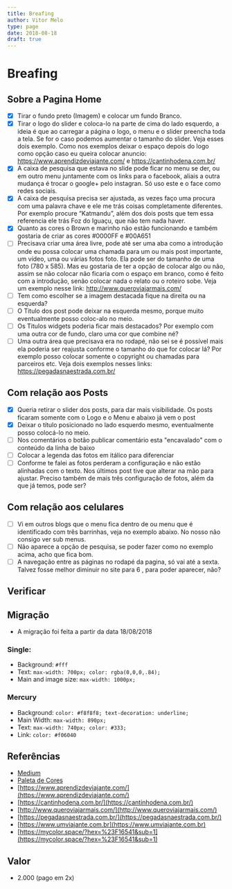```yaml
---
title: Breafing
author: Vitor Melo
type: page
date: 2018-08-18
draft: true
---
```


# Breafing

## Sobre a Pagina Home

- [x] Tirar o fundo preto (Imagem) e colocar um fundo Branco.  
- [x] Tirar o logo do slider e coloca-lo na parte de cima do lado esquerdo, a ideia é que ao carregar a página o logo, o menu e o slider preencha toda a tela. Se for o caso podemos aumentar o tamanho do slider. Veja esses dois exemplo. Como nos exemplos deixar o espaço depois do logo como opção caso eu queira colocar anuncio: https://www.aprendizdeviajante.com/ e https://cantinhodena.com.br/
- [x] A caixa de pesquisa  que estava no slide pode ficar no menu se der, ou em outro menu juntamente com os links para o facebook, aliais a outra mudança é trocar o google+ pelo instagran. Só uso este e o face como redes sociais.
- [x] A caixa de pesquisa precisa ser ajustada, as vezes faço uma procura com uma palavra chave e ele me trás coisas completamente diferentes. Por exemplo procure “Katmandu”, além dos dois posts que tem essa referencia ele trás  Foz do Iguaçu, que não tem nada haver.
- [x] Quanto as cores o Brown e marinho não estão funcionando e também gostaria de criar as cores #0000FF e #00A651
- [ ] Precisava criar uma área livre, pode até ser uma aba como a introdução onde eu possa colocar uma chamada para um ou mais post  importante, um vídeo, uma ou várias fotos foto. Ela pode ser do tamanho de uma foto (780 x 585). Mas  eu gostaria de ter a opção de colocar algo ou não, assim se não colocar não ficaria com o espaço em branco, como é feito com a introdução, senão colocar nada o relato ou o roteiro sobe. Veja um exemplo nesse link: http://www.queroviajarmais.com/
- [ ] Tem como escolher se a imagem destacada fique na direita ou na esquerda?
- [ ] O Titulo dos post pode deixar na esquerda mesmo, porque muito eventualmente posso coloc-alo no meio.
- [ ] Os Titulos widgets poderia ficar mais destacados? Por exemplo com uma outra cor de fundo, claro uma cor que combine né? 
- [ ] Uma outra área que precisava era no rodapé, não sei se é possível mais ela poderia ser reajusta conforme o tamanho do que for colocar lá? Por exemplo posso colocar somente o copyright ou  chamadas para parceiros etc. Veja dois exemplos nesses links: https://pegadasnaestrada.com.br/ 

## Com relação aos Posts

- [x] Queria retirar o slider dos posts, para dar mais visibilidade. Os posts ficaram somente com o Logo e o Menu e abaixo já vem o post
- [x] Deixar o título posicionado no lado esquerdo mesmo, eventualmente posso colocá-lo no meio.
- [ ] Nos comentários o botão publicar comentário esta "encavalado" com o conteúdo da linha de baixo
- [ ] Colocar a legenda das fotos em itálico para diferenciar
- [ ] Conforme te falei as fotos perderam a configuração e não estão alinhadas com o texto. Nos últimos post tive que alterar na mão para ajustar. Preciso também de mais três configuração de fotos, além da que já temos, pode ser?

## Com relação aos celulares

- [ ] Vi em outros blogs que o menu fica dentro de ou menu que é identificado com três barrinhas, veja no exemplo abaixo. No nosso não consigo ver sub menus.
- [ ] Não aparece a opção de pesquisa, se poder fazer como no exemplo acima, acho que fica bom.
- [ ] A navegação entre as páginas no rodapé da pagina, só vai até a  sexta. Talvez fosse melhor diminuir no site para 6 , para poder aparecer, não?

## Verificar

## Migração

- A migração foi feita a partir da data 18/08/2018

### Single:
- Background: `#fff`
- Text: `max-width: 700px; color: rgba(0,0,0,.84);`
- Main and image size: `max-width: 1000px;`

### Mercury
- Background: `color: #f8f8f8; text-decoration: underline;`
- Main Width: `max-width: 890px;`
- Text: `max-width: 740px; color: #333;`
- Link: `color: #f06040`

## Referências

- [Medium](https://medium.com/brasil/o-guia-definitivo-sobre-o-medium-4e417fae0143)
- [Paleta de Cores](https://color.adobe.com/pt/cloud/aHR0cHM6Ly9jYy1hcGktYXNzZXRzLmFkb2JlLmlv/library/008eea25-88f0-4109-871e-27430701578f/theme/519ac13c-f49a-4ec0-b681-4652b999cc33/)
- [https://www.aprendizdeviajante.com/](https://www.aprendizdeviajante.com/)
- [https://cantinhodena.com.br/](https://cantinhodena.com.br/)
- [http://www.queroviajarmais.com/](http://www.queroviajarmais.com/)
- [https://pegadasnaestrada.com.br/](https://pegadasnaestrada.com.br/)
- [https://www.umviajante.com.br](https://www.umviajante.com.br)
- [https://mycolor.space/?hex=%23F16541&sub=1](https://mycolor.space/?hex=%23F16541&sub=1)


## Valor

- 2.000 (pago em 2x)